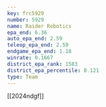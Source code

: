 ```yaml
---
key: frc5929
number: 5929
name: Raider Robotics
epa_end: 6.36
auto_epa_end: 2.59
teleop_epa_end: 2.59
endgame_epa_end: 1.18
winrate: 0.1667
district_epa_rank: 1583
district_epa_percentile: 0.121
type: Team
---
```

[[2024ndgf]]
